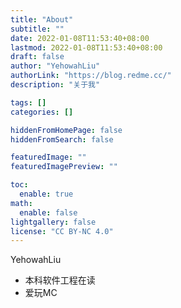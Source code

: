 ```yaml
---
title: "About"
subtitle: ""
date: 2022-01-08T11:53:40+08:00
lastmod: 2022-01-08T11:53:40+08:00
draft: false
author: "YehowahLiu"
authorLink: "https://blog.redme.cc/"
description: "关于我"

tags: []
categories: []

hiddenFromHomePage: false
hiddenFromSearch: false

featuredImage: ""
featuredImagePreview: ""

toc:
  enable: true
math:
  enable: false
lightgallery: false
license: "CC BY-NC 4.0"
---
```

YehowahLiu
- 本科软件工程在读
- 爱玩MC
